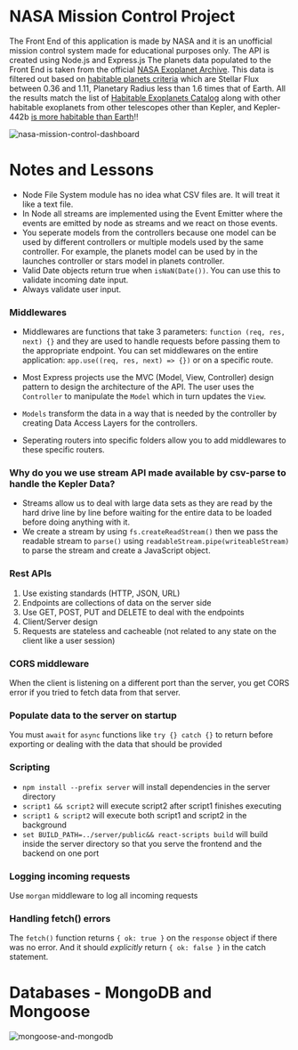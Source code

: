 # NASA Mission Control Project
The Front End of this application is made by NASA and it is an unofficial mission control system made for educational purposes only. The API is created using Node.js and Express.js
The planets data populated to the Front End is taken from the official [NASA Exoplanet Archive](https://exoplanetarchive.ipac.caltech.edu/docs/data.html). This data is filtered out based on [habitable planets criteria](https://www.centauri-dreams.org/2015/01/30/a-review-of-the-best-habitable-planet-candidates/) which are Stellar Flux between 0.36 and 1.11, Planetary Radius less than 1.6 times that of Earth. All the results match the list of [Habitable Exoplanets Catalog](http://phl.upr.edu/projects/habitable-exoplanets-catalog) along with other habitable exoplanets from other telescopes other than Kepler, and Kepler-442b [is more habitable than Earth](wired.co.uk/article/kepler-442b-more-habitable-earth)!!

![nasa-mission-control-dashboard](https://i.ibb.co/6BJXc9h/nasa-mission-control.png)

# Notes and Lessons
- Node File System module has no idea what CSV files are. It will treat it like a text file.
- In Node all streams are implemented using the Event Emitter where the events are emitted by node as streams and we react on those events.
- You seperate models from the controllers because one model can be used by different controllers or multiple models used by the same controller. For example, the planets model can be used by in the launches controller or stars model in planets controller.
- Valid Date objects return true when `isNaN(Date())`. You can use this to validate incoming date input.
- Always validate user input.

### Middlewares
- Middlewares are functions that take 3 parameters: `function (req, res, next) {}` and they are used to handle requests before passing them to the appropriate endpoint. You can set middlewares on the entire application: `app.use((req, res, next) => {})` or on a specific route.

- Most Express projects use the MVC (Model, View, Controller) design pattern to design the architecture of the API. The user uses the `Controller` to manipulate the `Model` which in turn updates the `View`.

- `Models` transform the data in a way that is needed by the controller by creating Data Access Layers for the controllers.

- Seperating routers into specific folders allow you to add middlewares to these specific routers.

### Why do you we use stream API made available by csv-parse to handle the Kepler Data?
- Streams allow us to deal with large data sets as they are read by the hard drive line by line before waiting for the entire data to be loaded before doing anything with it.
- We create a stream by using `fs.createReadStream()` then we pass the readable stream to `parse()` using `readableStream.pipe(writeableStream)` to parse the stream and create a JavaScript object.

### Rest APIs
1. Use existing standards (HTTP, JSON, URL)
2. Endpoints are collections of data on the server side
3. Use GET, POST, PUT and DELETE to deal with the endpoints
4. Client/Server design
5. Requests are stateless and cacheable (not related to any state on the client like a user session)

### CORS middleware
When the client is listening on a different port than the server, you get CORS error if you tried to fetch data from that server.

### Populate data to the server on startup
You must `await` for `async` functions like `try {} catch {}` to return before exporting or dealing with the data that should be provided

### Scripting
- `npm install --prefix server` will install dependencies in the server directory
- `script1 && script2` will execute script2 after script1 finishes executing
- `script1 & script2` will execute both script1 and script2 in the background
- `set BUILD_PATH=../server/public&& react-scripts build` will build inside the server directory so that you serve the frontend and the backend on one port

### Logging incoming requests
Use `morgan` middleware to log all incoming requests

### Handling fetch() errors
The `fetch()` function returns `{ ok: true }` on the `response` object if there was no error. And it should *explicitly* return `{ ok: false }` in the catch statement.

# Databases - MongoDB and Mongoose
![mongoose-and-mongodb](https://i.ibb.co/3s3YVz3/mongodb.png)

